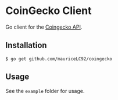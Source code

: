 # CoinGecko Client

Go client for the [Coingecko API](https://www.coingecko.com/en/api/documentation).

## Installation

```
$ go get github.com/mauriceLC92/coingecko
```

## Usage

See the `example` folder for usage.